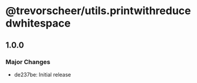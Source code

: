 # @trevorscheer/utils.printwithreducedwhitespace

## 1.0.0
### Major Changes

- de237be: Initial release
